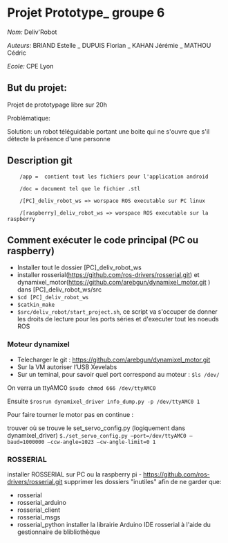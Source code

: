 # Projet Prototype_ groupe 6

*Nom:* Deliv'Robot

*Auteurs:* BRIAND Estelle _ DUPUIS Florian _ KAHAN Jérémie _ MATHOU Cédric

*Ecole:* CPE Lyon

## But du projet:
Projet de prototypage libre sur 20h

Problématique: 

Solution: un robot téléguidable portant une boite qui ne s'ouvre que s'il détecte la présence d'une personne

## Description git

        /app =  contient tout les fichiers pour l'application android

        /doc = document tel que le fichier .stl

        /[PC]_deliv_robot_ws => worspace ROS executable sur PC linux

        /[raspberry]_deliv_robot_ws => worspace ROS executable sur la raspberry

## Comment exécuter le code principal (PC ou raspberry)
- Installer tout le dossier [PC]_deliv_robot_ws
- installer rosserial(https://github.com/ros-drivers/rosserial.git) et dynamixel_motor(https://github.com/arebgun/dynamixel_motor.git ) dans [PC]_deliv_robot_ws/src
- ```$cd [PC]_deliv_robot_ws```
- ```$catkin_make```
- ```$src/deliv_robot/start_project.sh```, ce script va s'occuper de donner les droits de lecture pour les ports séries et d'executer tout les noeuds ROS

### Moteur dynamixel
-	Telecharger le git : https://github.com/arebgun/dynamixel_motor.git
-	Sur la VM autoriser l’USB Xevelabs
-	Sur un teminal, pour savoir quel port correspond au moteur : ```$ls /dev/```

On verra un ttyAMC0 ```$sudo chmod 666 /dev/ttyAMC0```

Ensuite ```$rosrun dynamixel_driver info_dump.py -p /dev/ttyAMC0 1```

Pour faire tourner le motor pas en continue :  

trouver où se trouve le set_servo_config.py (logiquement dans dynamixel_driver)
```$./set_servo_config.py –port=/dev/ttyAMC0 –baud=1000000 –ccw-angle=1023 –cw-angle-limit=0 1```

### ROSSERIAL
installer ROSSERIAL sur PC ou la raspberry pi - https://github.com/ros-drivers/rosserial.git
supprimer les dossiers "inutiles" afin de ne garder que:
- rosserial
- rosserial_arduino
- rosserial_client
- rosserial_msgs
- rosserial_python
installer la librairie Arduino IDE rosserial à l'aide du gestionnaire de blibliothèque

